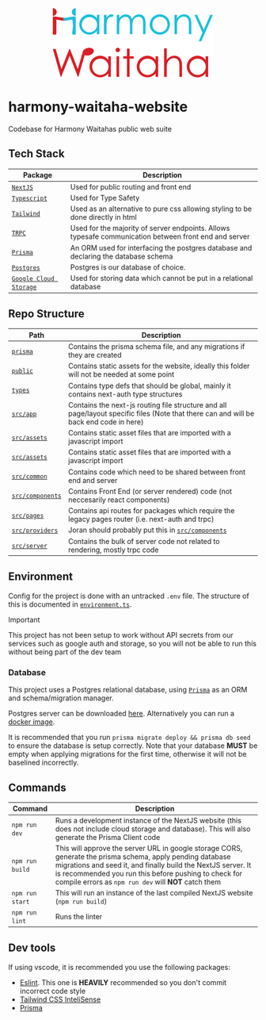 <div align="center">
  <a href="https://harmony-waitaha.vercel.app/">
    <img src="hw-logo.svg" alt="Harmony Waitaha" height="140">
  </a>
</div>

# harmony-waitaha-website
Codebase for Harmony Waitahas public web suite

## Tech Stack

| Package                                                                            | Description                                                                                           |
| ---------------------------------------------------------------------------------- | ----------------------------------------------------------------------------------------------------- |
| [`NextJS`](https://nextjs.org/)                                                    | Used for public routing and front end                                                                 |
| [`Typescript`](https://www.typescriptlang.org/)                                    | Used for Type Safety                                                                                  |
| [`Tailwind`](https://tailwindcss.com/)                                             | Used as an alternative to pure css allowing styling to be done directly in html                       |
| [`TRPC`](https://trpc.io/)                                                         | Used for the majority of server endpoints. Allows typesafe communication between front end and server |
| [`Prisma`](https://www.prisma.io/)                                                 | An ORM used for interfacing the postgres database and declaring the database schema                   |
| [`Postgres`](https://www.enterprisedb.com/downloads/postgres-postgresql-downloads) | Postgres is our database of choice.                                                                   |
| [`Google Cloud Storage`](https://cloud.google.com/storage)                         | Used for storing data which cannot be put in a relational database                                    |

## Repo Structure

| Path                               | Description                                                                                                                            |
| ---------------------------------- | -------------------------------------------------------------------------------------------------------------------------------------- |
| [`prisma`](prisma)                 | Contains the prisma schema file, and any migrations if they are created                                                                |
| [`public`](public)                 | Contains static assets for the website, ideally this folder will not be needed at some point                                           |
| [`types`](types)                   | Contains type defs that should be global, mainly it contains next-auth type structures                                                 |
| [`src/app`](src/app)               | Contains the next-js routing file structure and all page/layout specific files (Note that there can and will be back end code in here) |
| [`src/assets`](src/assets)         | Contains static asset files that are imported with a javascript import                                                                 |
| [`src/assets`](src/assets)         | Contains static asset files that are imported with a javascript import                                                                 |
| [`src/common`](src/common)         | Contains code which need to be shared between front end and server                                                                     |
| [`src/components`](src/components) | Contains Front End (or server rendered) code (not neccesarily react components)                                                        |
| [`src/pages`](src/pages)           | Contains api routes for packages which require the legacy pages router (i.e. next-auth and trpc)                                       |
| [`src/providers`](src/providers)   | Joran should probably put this in [`src/components`](src/components)                                                                   |
| [`src/server`](src/server)         | Contains the bulk of server code not related to rendering, mostly trpc code                                                            |

## Environment

Config for the project is done with an untracked `.env` file. The structure of this is documented in [`environment.ts`](src\common\environment.ts).

> [!IMPORTANT]
> This project has not been setup to work without API secrets from our services such as google auth and storage, so you will not be able to run this without being part of the dev team

### Database

This project uses a Postgres relational database, using [`Prisma`](https://www.prisma.io/) as an ORM and schema/migration manager.

Postgres server can be downloaded [here](https://hub.docker.com/_/postgres). Alternatively you can run a [docker image](https://hub.docker.com/_/postgres).

It is recommended that you run `prisma migrate deploy && prisma db seed` to ensure the database is setup correctly. Note that your database **MUST** be empty when applying migrations for the first time, otherwise it will not be baselined incorrectly.

## Commands

| Command                    | Description                                                                                                                                                                                                                                                                                 |
| -------------------------- | --------------------------------------------------------------------------------------------------------------------------------------------------------------------------------------------------------------------------------------------------------------------------------------------|
| `npm run dev`              | Runs a development instance of the NextJS website (this does not include cloud storage and database). This will also generate the Prisma Client code                                                                                                                                        |
| `npm run build`            | This will approve the server URL in google storage CORS, generate the prisma schema, apply pending database migrations and seed it, and finally build the NextJS server. It is recommended you run this before pushing to check for compile errors as `npm run dev` will **NOT** catch them |
| `npm run start`            | This will run an instance of the last compiled NextJS website (`npm run build`)                                                                                                                                                                                                             |
| `npm run lint`             | Runs the linter                                                                                                                                                                                                                                                                             |

## Dev tools

If using vscode, it is recommended you use the following packages:

* [Eslint](https://marketplace.visualstudio.com/items?itemName=dbaeumer.vscode-eslint). This one is **HEAVILY** recommended so you don't commit incorrect code style
* [Tailwind CSS InteliSense](https://marketplace.visualstudio.com/items?itemName=bradlc.vscode-tailwindcss)
* [Prisma](https://marketplace.visualstudio.com/items?itemName=Prisma.prisma)